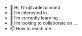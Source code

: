 - 👋 Hi, I’m @vadezdimond
- 👀 I’m interested in ...
- 🌱 I’m currently learning ...
- 💞️ I’m looking to collaborate on ...
- 📫 How to reach me ...

<!---
vadezdimond/vadezdimond is a ✨ special ✨ repository because its `README.md` (this file) appears on your GitHub profile.
You can click the Preview link to take a look at your changes.
--->
